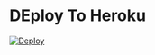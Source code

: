 # DEploy To Heroku
[![Deploy](https://www.herokucdn.com/deploy/button.svg)](https://heroku.com/deploy?template=https://github.com/zeta30/zeta12)
